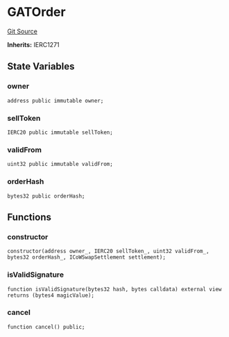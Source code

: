 # GATOrder
[Git Source](https://github.com/FloorDAO/floor-v2/blob/fd4de86a192de96d73fe2e56a84ec542b57b1c69/src/contracts/forks/GATOrder.sol)

**Inherits:**
IERC1271


## State Variables
### owner

```solidity
address public immutable owner;
```


### sellToken

```solidity
IERC20 public immutable sellToken;
```


### validFrom

```solidity
uint32 public immutable validFrom;
```


### orderHash

```solidity
bytes32 public orderHash;
```


## Functions
### constructor


```solidity
constructor(address owner_, IERC20 sellToken_, uint32 validFrom_, bytes32 orderHash_, ICoWSwapSettlement settlement);
```

### isValidSignature


```solidity
function isValidSignature(bytes32 hash, bytes calldata) external view returns (bytes4 magicValue);
```

### cancel


```solidity
function cancel() public;
```

